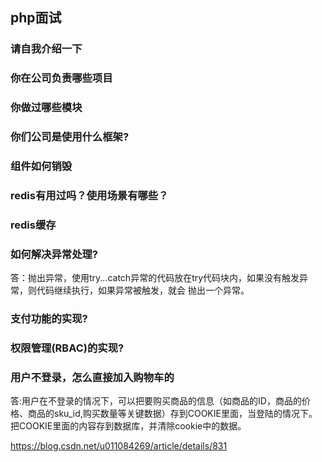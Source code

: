 ## php面试

### 请自我介绍一下

### 你在公司负责哪些项目

### 你做过哪些模块

### 你们公司是使用什么框架?

### 组件如何销毁

### redis有用过吗？使用场景有哪些？

### redis缓存

### 如何解决异常处理?
答：抛出异常，使用try...catch异常的代码放在try代码块内，如果没有触发异常，则代码继续执行，如果异常被触发，就会 抛出一个异常。

### 支付功能的实现?

### 权限管理(RBAC)的实现?

### 用户不登录，怎么直接加入购物车的    
答:用户在不登录的情况下，可以把要购买商品的信息（如商品的ID，商品的价格、商品的sku_id,购买数量等关键数据）存到COOKIE里面，当登陆的情况下。把COOKIE里面的内容存到数据库，并清除cookie中的数据。



https://blog.csdn.net/u011084269/article/details/831